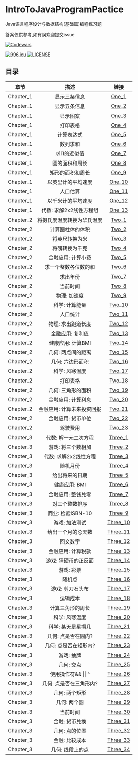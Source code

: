# IntroToJavaProgramPactice
 Java语言程序设计与数据结构(基础篇)编程练习题 
 
 答案仅供参考,如有误欢迎提交issue

 [![Codewars](https://www.codewars.com/users/FupengWang/badges/small)](https://www.codewars.com/r/XUcLBg) 
 
 [![996.icu](https://img.shields.io/badge/link-996.icu-red.svg)](https://996.icu)
[![LICENSE](https://img.shields.io/badge/license-Anti%20996-blue.svg)](https://github.com/996icu/996.ICU/blob/master/LICENSE)

## 目录
| 章节 | 描述 | 链接 |
| :-----:| :----: | :----: |
| Chapter_1 | 显示三条信息 | [One_1](/src/Chapter_1/One_1.java) |
| Chapter_1 | 显示五条信息 | [One_2](/src/Chapter_1/One_2.java) |
| Chapter_1 | 显示图案 | [One_3](/src/Chapter_1/One_3.java) |
| Chapter_1 | 打印表格 | [One_4](/src/Chapter_1/One_4.java) |
| Chapter_1 | 计算表达式 | [One_5](/src/Chapter_1/One_5.java) |
| Chapter_1 | 数列求和 | [One_6](/src/Chapter_1/One_6.java) |
| Chapter_1 | 求Π的近似值 | [One_7](/src/Chapter_1/One_7.java) |
| Chapter_1 | 圆的面积和周长 | [One_8](/src/Chapter_1/One_8.java) |
| Chapter_1 | 矩形的面积和周长 | [One_9](/src/Chapter_1/One_9.java) |
| Chapter_1 | 以英里计的平均速度 | [One_10](/src/Chapter_1/One_10.java) |
| Chapter_1 | 人口估算 | [One_11](/src/Chapter_1/One_11.java) |
| Chapter_1 | 以千米计的平均速度 | [One_12](/src/Chapter_1/One_12.java) |
| Chapter_1 | 代数: 求解2x2线性方程组 | [One_13](/src/Chapter_1/One_13.java) |
| Chapter_2 | 将摄氏度温度转换为华氏温度 | [Two_1](/src/Chapter_2/Two_1.java) |
| Chapter_2 | 计算圆柱体的体积 | [Two_2](/src/Chapter_2/Two_2.java) |
| Chapter_2 | 将英尺转换为米 | [Two_3](/src/Chapter_2/Two_3.java) |
| Chapter_2 | 将磅转换为千克 | [Two_4](/src/Chapter_2/Two_4.java) |
| Chapter_2 | 金融应用: 计算小费 | [Two_5](/src/Chapter_2/Two_5.java) |
| Chapter_2 | 求一个整数各位数的和 | [Two_6](/src/Chapter_2/Two_6.java) |
| Chapter_2 | 求出年份 | [Two_7](/src/Chapter_2/Two_7.java) |
| Chapter_2 | 当前时间 | [Two_8](/src/Chapter_2/Two_8.java) |
| Chapter_2 | 物理: 加速度 | [Two_9](/src/Chapter_2/Two_9.java) |
| Chapter_2 | 科学: 计算能量 | [Two_10](/src/Chapter_2/Two_10.java) |
| Chapter_2 | 人口统计 | [Two_11](/src/Chapter_2/Two_11.java) |
| Chapter_2 | 物理: 求出跑道长度 | [Two_12](/src/Chapter_2/Two_12.java) |
| Chapter_2 | 金融应用: 复利值 | [Two_13](/src/Chapter_2/Two_13.java) |
| Chapter_2 | 健康应用: 计算BMI | [Two_14](/src/Chapter_2/Two_14.java) |
| Chapter_2 | 几何: 两点间的距离 | [Two_15](/src/Chapter_2/Two_15.java) |
| Chapter_2 | 几何: 六边形面积 | [Two_16](/src/Chapter_2/Two_16.java) |
| Chapter_2 | 科学: 风寒温度 | [Two_17](/src/Chapter_2/Two_17.java) |
| Chapter_2 | 打印表格 | [Two_18](/src/Chapter_2/Two_18.java) |
| Chapter_2 | 几何: 三角形的面积 | [Two_19](/src/Chapter_2/Two_19.java) |
| Chapter_2 | 金融应用: 计算利息 | [Two_20](/src/Chapter_2/Two_20.java) |
| Chapter_2 | 金融应用: 计算未来投资回报 | [Two_21](/src/Chapter_2/Two_21.java) |
| Chapter_2 | 金融应用: 货币单位 | [Two_22](/src/Chapter_2/Two_22.java) |
| Chapter_2 | 驾驶费用 | [Two_23](/src/Chapter_2/Two_23.java) |
| Chapter_3 | 代数: 解一元二次方程 | [Three_1](/src/Chapter_3/Three_1.java) |
| Chapter_3 | 游戏: 将三个数相加 | [Three_2](/src/Chapter_3/Three_2.java) |
| Chapter_3 | 代数: 求解2x2线性方程 | [Three_3](/src/Chapter_3/Three_3.java) |
| Chapter_3 | 随机月份 | [Three_4](/src/Chapter_3/Three_4.java) |
| Chapter_3 | 给出将来的日期 | [Three_5](/src/Chapter_3/Three_5.java) |
| Chapter_3 | 健康应用: BMI | [Three_6](/src/Chapter_3/Three_6.java) |
| Chapter_3 | 金融应用: 整钱兑零 | [Three_7](/src/Chapter_3/Three_7.java) |
| Chapter_3 | 对三个整数排序 | [Three_8](/src/Chapter_3/Three_8.java) |
| Chapter_3 | 商业: 检验ISBN-10 | [Three_9](/src/Chapter_3/Three_9.java) |
| Chapter_3 | 游戏: 加法测试 | [Three_10](/src/Chapter_3/Three_10.java) |
| Chapter_3 | 给出一个月的总天数 | [Three_11](/src/Chapter_3/Three_11.java) |
| Chapter_3 | 回文数字 | [Three_12](/src/Chapter_3/Three_12.java) |
| Chapter_3 | 金融应用: 计算税款 | [Three_13](/src/Chapter_3/Three_13.java) |
| Chapter_3 | 游戏: 猜硬币的正反面 | [Three_14](/src/Chapter_3/Three_14.java) |
| Chapter_3 | 游戏: 彩票 | [Three_15](/src/Chapter_3/Three_15.java) |
| Chapter_3 | 随机点 | [Three_16](/src/Chapter_3/Three_16.java) |
| Chapter_3 | 游戏: 剪刀石头布 | [Three_17](/src/Chapter_3/Three_17.java) |
| Chapter_3 | 运输成本 | [Three_18](/src/Chapter_3/Three_18.java) |
| Chapter_3 | 计算三角形的周长 | [Three_19](/src/Chapter_3/Three_19.java) |
| Chapter_3 | 科学: 风寒温度 | [Three_20](/src/Chapter_3/Three_20.java) |
| Chapter_3 | 科学: 某天是星期几 | [Three_21](/src/Chapter_3/Three_21.java) |
| Chapter_3 | 几何: 点是否在圆内? | [Three_22](/src/Chapter_3/Three_22.java) |
| Chapter_3 | 几何: 点是否在矩形内? | [Three_23](/src/Chapter_3/Three_23.java) |
| Chapter_3 | 游戏: 抽牌 | [Three_24](/src/Chapter_3/Three_24.java) |
| Chapter_3 | 几何: 交点 | [Three_25](/src/Chapter_3/Three_25.java) |
| Chapter_3 | 使用操作符&& &#124;&#124; ^ | [Three_26](/src/Chapter_3/Three_26.java) |
| Chapter_3 | 几何: 点是否在三角形内? | [Three_27](/src/Chapter_3/Three_27.java) |
| Chapter_3 | 几何: 两个矩形 | [Three_28](/src/Chapter_3/Three_28.java) |
| Chapter_3 | 几何: 两个圆 | [Three_29](/src/Chapter_3/Three_29.java) |
| Chapter_3 | 当前时间 | [Three_30](/src/Chapter_3/Three_30.java) |
| Chapter_3 | 金融: 货币兑换 | [Three_31](/src/Chapter_3/Three_31.java) |
| Chapter_3 | 几何: 点的位置 | [Three_32](/src/Chapter_3/Three_32.java) |
| Chapter_3 | 金融: 比较成本 | [Three_33](/src/Chapter_3/Three_33.java) |
| Chapter_3 | 几何: 线段上的点 | [Three_34](/src/Chapter_3/Three_34.java) |

